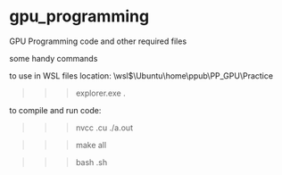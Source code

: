# gpu_programming
GPU Programming code and other required files


some handy commands

to use in WSL files location:
\\wsl$\Ubuntu\home\ppub\PP_GPU\Practice

>>> explorer.exe .

to compile and run code:
>>> nvcc <filename>.cu
>>> ./a.out

>>> make all

>>> bash <filename>.sh

>>>
